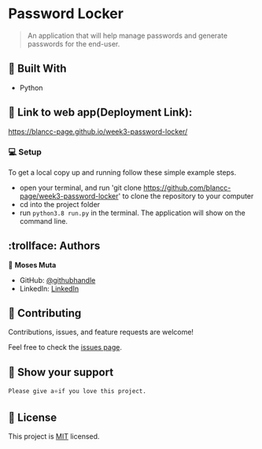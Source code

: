 # Password Locker

> An application that will help manage passwords and generate passwords for the end-user. 

## :hammer: Built With

- Python

## :link: Link to web app(Deployment Link):

https://blancc-page.github.io/week3-password-locker/

### :computer: Setup
To get a local copy up and running follow these simple example steps.

- open your terminal, and run 'git clone https://github.com/blancc-page/week3-password-locker' to clone the repository to your computer  
- cd into the project folder
- run `python3.8 run.py` in the terminal. The application will show on the command line.


## :trollface: Authors

👤 **Moses Muta**

- GitHub: [@githubhandle](https://github.com/blancc-page)
- LinkedIn: [LinkedIn](<linkedIn link>)


## 🤝 Contributing

Contributions, issues, and feature requests are welcome!

Feel free to check the [issues page](../../issues/).

## :muscle: Show your support

    Please give a⭐️if you love this project.

## 📝 License

This project is [MIT](./MIT.md) licensed.
